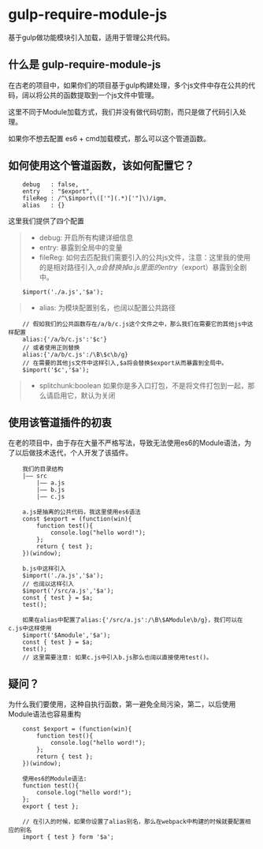 # gulp-require-module-js

基于gulp做功能模块引入加载，适用于管理公共代码。

## 什么是 gulp-require-module-js

在古老的项目中，如果你们的项目基于gulp构建处理，多个js文件中存在公共的代码，阔以将公共的函数提取到一个js文件中管理。

这里不同于Module加载方式，我们并没有做代码切割，而只是做了代码引入处理。

如果你不想去配置 es6 + cmd加载模式，那么可以这个管道函数。

## 如何使用这个管道函数，该如何配置它？

```
    debug   : false,
    entry   : "$export",
    fileReg : /^\$import\(['"](.*)['"]\)/igm,
    alias   : {}
```
这里我们提供了四个配置
> * debug: 开启所有构建详细信息
> * entry: 暴露到全局中的变量
> * fileReg: 如何去匹配我们需要引入的公共js文件，注意：这里我的使用的是相对路径引入,$a 会替换掉a.js里面的entry（$export）暴露到全剧中。
```
    $import('./a.js','$a');
```
> * alias: 为模块配置别名，也阔以配置公共路径
```
    // 假如我们的公共函数存在/a/b/c.js这个文件之中，那么我们在需要它的其他js中这样配置
    alias:{'/a/b/c.js':'$c'}
    // 或者使用正则替换
    alias:{'/a/b/c.js':/\B\$c\b/g}
    // 在需要的其他js文件中这样引入,$a将会替换$export从而暴露到全局中。
    $import('$c','$a');
```
> * splitchunk:boolean 如果你是多入口打包，不是将文件打包到一起，那么请启用它，默认为关闭

## 使用该管道插件的初衷

在老的项目中，由于存在大量不严格写法，导致无法使用es6的Module语法，为了以后做技术迭代，个人开发了该插件。
```
    我们的目录结构
    |—— src
        |—— a.js
        |—— b.js
        |—— c.js

    a.js是抽离的公共代码，我这里使用es6语法
    const $export = (function(win){
        function test(){
            console.log("hello word!");
        };
        return { test };
    })(window);

    b.js中这样引入
    $import('./a.js','$a');
    // 也阔以这样引入
    $import('/src/a.js','$a');
    const { test } = $a;
    test();

    如果在alias中配置了alias:{'/src/a.js':/\B\$AModule\b/g}，我们可以在c.js中这样使用
    $import('$Amodule','$a');
    const { test } = $a;
    test();
    // 这里需要注意: 如果c.js中引入b.js那么也阔以直接使用test()。

```

## 疑问？

为什么我们要使用，这种自执行函数，第一避免全局污染，第二，以后使用Module语法也容易重构

```
    const $export = (function(win){
        function test(){
            console.log("hello word!");
        };
        return { test };
    })(window);

    使用es6的Module语法:
    function test(){
        console.log("hello word!");
    };
    export { test };

    // 在引入的时候，如果你设置了alias别名，那么在webpack中构建的时候就要配置相应的别名
    import { test } form '$a';
```